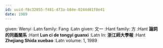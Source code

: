 ```yaml
---
id: uuid-f8c32055-f481-473a-b84e-0244d81f8e41
date: 1989
---
```


given: Wenyi :Latn
family: Fang :Latn
given: 文一 :Hant
family: 方 :Hant
**論詞的同義關系** :Hant
**Lun ci de tongyi guanxi** :Latn
In: 
**浙江師大學報** :Hant
**Zhejiang Shida xuebao** :Latn
volume: 1, 1989